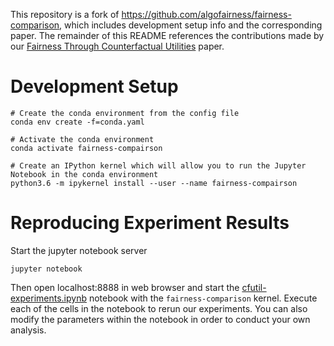 This repository is a fork of https://github.com/algofairness/fairness-comparison, which includes development setup info and the corresponding paper.
The remainder of this README references the contributions made by our [Fairness Through Counterfactual Utilities](https://arxiv.org/abs/2108.05315) paper.

# Development Setup

```
# Create the conda environment from the config file
conda env create -f=conda.yaml

# Activate the conda environment
conda activate fairness-compairson

# Create an IPython kernel which will allow you to run the Jupyter Notebook in the conda environment
python3.6 -m ipykernel install --user --name fairness-compairson
```

# Reproducing Experiment Results

Start the jupyter notebook server
```
jupyter notebook

```
Then open localhost:8888 in web browser and start the [cfutil-experiments.ipynb](./notebooks/cfutil-experiments.ipynb) notebook with the `fairness-comparison` kernel.
Execute each of the cells in the notebook to rerun our experiments.
You can also modify the parameters within the notebook in order to conduct your own analysis.
